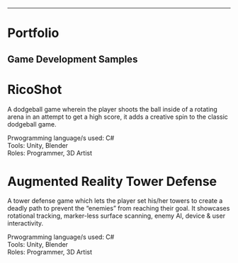 ---
# Portfolio

## Game Development Samples

# RicoShot
A dodgeball game wherein the player shoots the ball inside of a rotating arena in an attempt to get a high score, it adds a creative spin to the classic dodgeball game. <br />

Prwogramming language/s used: C# <br />
Tools: Unity, Blender <br />
Roles: Programmer, 3D Artist <br />


# Augmented Reality Tower Defense
A tower defense game which lets the player set his/her towers to create a deadly path to prevent the “enemies” from reaching their goal. It showcases rotational tracking, marker-less surface scanning, enemy AI, device & user interactivity.

Prwogramming language/s used: C# <br />
Tools: Unity, Blender <br />
Roles: Programmer, 3D Artist <br />
